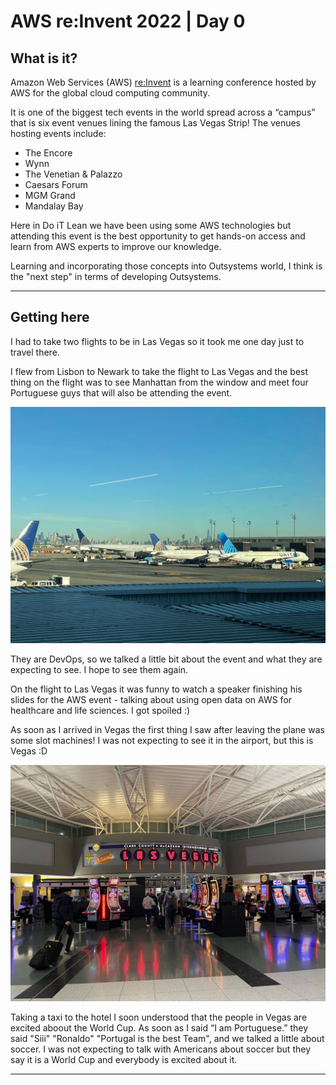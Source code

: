 # AWS re:Invent 2022 | Day 0

## What is it?
Amazon Web Services (AWS) [re:Invent](https://reinvent.awsevents.com/?trk=8ea681d5-b27f-42ad-8977-1a9478743157&sc_channel=el) is a learning conference hosted by AWS for the global cloud computing community.

It is one of the biggest tech events in the world spread across a “campus” that is six event venues lining the famous Las Vegas Strip! The venues hosting events include:

- The Encore
- Wynn
- The Venetian & Palazzo
- Caesars Forum
- MGM Grand
- Mandalay Bay


Here in Do iT Lean we have been using some AWS technologies but attending this event is the best opportunity to get hands-on access and learn from AWS experts to improve our knowledge.

Learning and incorporating those concepts into Outsystems world, I think is the "next step" in terms of developing Outsystems.

----

## Getting here

I had to take two flights to be in Las Vegas so it took me one day just to travel there.

I flew from Lisbon to Newark to take the flight to Las Vegas and the best thing on the flight was to see Manhattan from the window and meet four Portuguese guys that will also be attending the event.

![Manhattan](../Images/AWS/day0/IMG_8223.jpeg)

They are DevOps, so we talked a little bit about the event and what they are expecting to see. I hope to see them again.

On the flight to Las Vegas it was funny to watch a speaker finishing his slides for the AWS event - talking about using open data on AWS for healthcare and life sciences. I got spoiled :)

As soon as I arrived in Vegas the first thing I saw after leaving the plane was some slot machines! I was not expecting to see it in the airport, but this is Vegas :D

![LasVegas](../Images/AWS/day0/IMG_8228.jpeg)

Taking a taxi to the hotel I soon understood that the people in Vegas are excited aboout the World Cup. As soon as I said “I am Portuguese.” they said "Siii" "Ronaldo" "Portugal is the best Team", and we talked a little about soccer.
I was not expecting to talk with Americans about soccer but they say it is a World Cup and everybody is excited about it.


----

